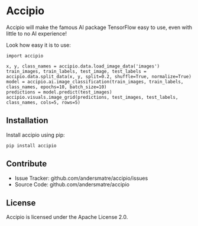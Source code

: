 
Accipio
========

Accipio will make the famous AI package TensorFlow
easy to use, even with little to no AI experience!

Look how easy it is to use:

    import accipio

    x, y, class_names = accipio.data.load_image_data('images')
    train_images, train_labels, test_image, test_labels = accipio.data.split_data(x, y, split=0.2, shuffle=True, normalize=True)
    model = accipio.ai.image_classification(train_images, train_labels, class_names, epochs=10, batch_size=10)
    predictions = model.predict(test_images)
    accipio.visuals.image_grid(predictions, test_images, test_labels, class_names, cols=5, rows=5)


Installation
------------

Install accipio using pip:

    pip install accipio


Contribute
----------

- Issue Tracker: github.com/andersmatre/accipio/issues
- Source Code: github.com/andersmatre/accipio


License
-------

Accipio is licensed under the Apache License 2.0.